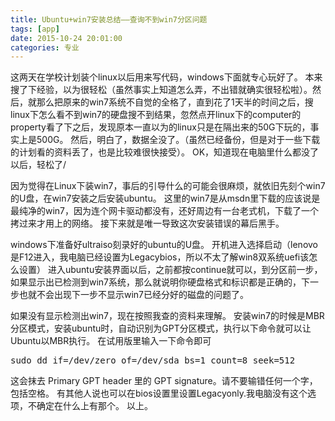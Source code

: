 ```yaml
---
title: Ubuntu+win7安装总结——查询不到win7分区问题
tags: [app]
date: 2015-10-24 20:01:00
categories: 专业
---
```


这两天在学校计划装个linux以后用来写代码，windows下面就专心玩好了。
本来搜了下经验，以为很轻松（虽然事实上知道怎么弄，不出错就确实很轻松啦）。然后，就那么把原来的win7系统不自觉的全格了，直到花了1天半的时间之后，搜linux下怎么看不到win7的硬盘搜不到结果，忽然点开linux下的computer的property看了下之后，发现原本一直以为的linux只是在隔出来的50G下玩的，事实上是500G。
然后，明白了，数据全没了。（虽然已经备份，但是对于一些下载的计划看的资料丢了，也是比较难很快接受）。
OK，知道现在电脑里什么都没了以后，轻松了/

因为觉得在Linux下装win7，事后的引导什么的可能会很麻烦，就依旧先刻个win7的U盘，在win7安装之后安装ubuntu。
这里的win7是从msdn里下载的应该说是最纯净的win7，因为连个网卡驱动都没有，还好周边有一台老式机，下载了一个拷过来才用上的网络。
接下来就是唯一导致这次安装错误的幕后黑手。

windows下准备好ultraiso刻录好的ubuntu的U盘。
开机进入选择启动（lenovo是F12进入，我电脑已经设置为Legacybios，所以不太了解win8双系统uefi该怎么设置）
进入ubuntu安装界面以后，之前都按continue就可以，到分区前一步，如果显示出已检测到win7系统，那么就说明你硬盘格式和标识都是正确的，下一步也就不会出现下一步不显示win7已经分好的磁盘的问题了。

如果没有显示检测出win7，现在按照我查的资料来理解。
安装win7的时候是MBR分区模式，安装ubuntu时，自动识别为GPT分区模式，执行以下命令就可以让Ubuntu以MBR执行。
在试用版里输入一下命令即可
<pre class="brush:bash";>sudo dd if=/dev/zero of=/dev/sda bs=1 count=8 seek=512</pre>
这会抹去 Primary GPT header 里的 GPT signature。请不要输错任何一个字，包括空格。
有其他人说也可以在bios设置里设置Legacyonly.我电脑没有这个选项，不确定在什么上有那个。
以上。